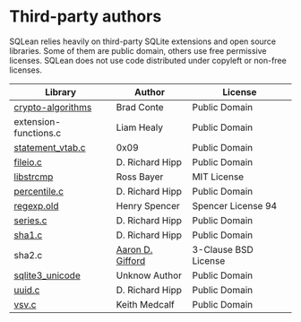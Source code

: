 # Third-party authors

SQLean relies heavily on third-party SQLite extensions and open source libraries. Some of them are public domain, others use free permissive licenses. SQLean does not use code distributed under copyleft or non-free licenses.

| Library | Author | License |
| ------- | ------ | ------- |
| [crypto-algorithms](https://github.com/B-Con/crypto-algorithms) | Brad Conte | Public Domain |
| extension-functions.c | Liam Healy | Public Domain |
| [statement_vtab.c](https://github.com/0x09/sqlite-statement-vtab/blob/master/statement_vtab.c) | 0x09 | Public Domain |
| [fileio.c](https://www.sqlite.org/src/file/ext/misc/fileio.c) | D. Richard Hipp | Public Domain |
| [libstrcmp](https://github.com/Rostepher/libstrcmp) | Ross Bayer | MIT License |
| [percentile.c](https://sqlite.org/src/file/ext/misc/percentile.c) | D. Richard Hipp | Public Domain |
| [regexp.old](https://github.com/garyhouston/regexp.old) | Henry Spencer | Spencer License 94 |
| [series.c](https://sqlite.org/src/file/ext/misc/series.c) | D. Richard Hipp | Public Domain |
| [sha1.c](https://sqlite.org/src/file/ext/misc/sha1.c) | D. Richard Hipp | Public Domain |
| sha2.c | [Aaron D. Gifford](https://aarongifford.com/) | 3-Clause BSD License |
| [sqlite3_unicode](https://github.com/Zensey/sqlite3_unicode) | Unknow Author | Public Domain |
| [uuid.c](https://sqlite.org/src/file/ext/misc/uuid.c) | D. Richard Hipp | Public Domain |
| [vsv.c](http://www.dessus.com/files/vsv.c) | Keith Medcalf | Public Domain |
